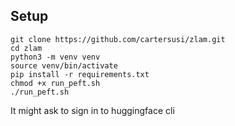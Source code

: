 
## Setup
```
git clone https://github.com/cartersusi/zlam.git
cd zlam
python3 -m venv venv
source venv/bin/activate
pip install -r requirements.txt
chmod +x run_peft.sh
./run_peft.sh
```

It might ask to sign in to huggingface cli
